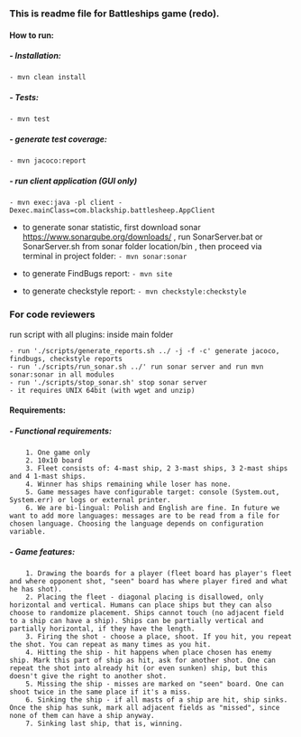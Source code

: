 ### This is readme file for Battleships game (redo).
#### How to run:
##### - Installation:
    - mvn clean install
##### - Tests:
    - mvn test

##### - generate test coverage:
    - mvn jacoco:report

##### - run client application (GUI only)
    - mvn exec:java -pl client -Dexec.mainClass=com.blackship.battlesheep.AppClient

 - to generate sonar statistic, first download sonar https://www.sonarqube.org/downloads/ , run SonarServer.bat or SonarServer.sh from sonar folder location/bin ,
 then proceed via terminal in project folder:
    `- mvn sonar:sonar`

- to generate FindBugs report:
     `- mvn site`

- to generate checkstyle report:
    `- mvn checkstyle:checkstyle`

### For code reviewers
 run script with all plugins: inside main folder

    - run './scripts/generate_reports.sh ../ -j -f -c' generate jacoco, findbugs, checkstyle reports
    - run './scripts/run_sonar.sh ../' run sonar server and run mvn sonar:sonar in all modules
    - run './scripts/stop_sonar.sh' stop sonar server
    - it requires UNIX 64bit (with wget and unzip)

#### Requirements:

##### - Functional requirements:
        1. One game only
        2. 10x10 board
        3. Fleet consists of: 4-mast ship, 2 3-mast ships, 3 2-mast ships and 4 1-mast ships.
        4. Winner has ships remaining while loser has none.
        5. Game messages have configurable target: console (System.out, System.err) or logs or external printer.
        6. We are bi-lingual: Polish and English are fine. In future we want to add more languages: messages are to be read from a file for chosen language. Choosing the language depends on configuration variable.

##### - Game features:
        1. Drawing the boards for a player (fleet board has player's fleet and where opponent shot, "seen" board has where player fired and what he has shot).
        2. Placing the fleet - diagonal placing is disallowed, only horizontal and vertical. Humans can place ships but they can also choose to randomize placement. Ships cannot touch (no adjacent field to a ship can have a ship). Ships can be partially vertical and partially horizontal, if they have the length.
        3. Firing the shot - choose a place, shoot. If you hit, you repeat the shot. You can repeat as many times as you hit.
        4. Hitting the ship - hit happens when place chosen has enemy ship. Mark this part of ship as hit, ask for another shot. One can repeat the shot into already hit (or even sunken) ship, but this doesn't give the right to another shot.
        5. Missing the ship - misses are marked on "seen" board. One can shoot twice in the same place if it's a miss.
        6. Sinking the ship - if all masts of a ship are hit, ship sinks. Once the ship has sunk, mark all adjacent fields as "missed", since none of them can have a ship anyway.
        7. Sinking last ship, that is, winning.
